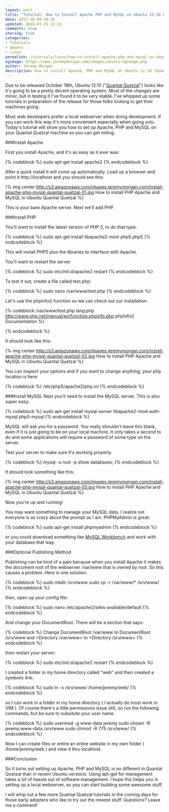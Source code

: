 ```yaml
---
layout: post
title: "Tutorial: How to Install Apache PHP and MySQL on Ubuntu 12.10 Quantal Quetzal"
date: 2012-10-09 19:36
updated: 2018-03-25 12:22
comments: true
sharing: true
categories:
- Tutorials
- Ubuntu
- Linux
permalink: /tutorials/linux/how-to-install-apache-php-and-mysql-on-ubuntu-12-dot-10-quantal-quetzal
ogimage: https://www.jeremymorgan.com/images/ubuntu-ogimage.png
author: Jeremy Morgan
description: How to install Apache, PHP and MySQL on Ubuntu 12.10 (Quantal Quetzal)
---
```


Due to be released October 18th, Ubuntu 12.10 ("<a href="https://wiki.ubuntu.com/QuantalQuetzal/ReleaseNotes/UbuntuDesktop">Quantal Quetzal</a>") looks like it's going to be a pretty decent operating system. 
Most of the changes are minor, but in testing it I've found it to be very stable. I've whipped up some tutorials in preparation of the release for those folks looking to get their machines going. 

Most web developers prefer a local webserver when doing development. If you can work this way it's more convienient especially when going solo. Today's tutorial will show you how to set up Apache, PHP and MySQL on your Quantal Quetzal machine so you can get rolling. 
<!-- more -->

###Install Apache

First you install Apache, and it's as easy as it ever was:

{% codeblock %}
sudo apt-get install apache2
{% endcodeblock %}

After a quick install it will come up automatically. Load up a browser and point it http://localhost and you should see this:

{% img center http://s3.amazonaws.com/images.jeremymorgan.com/install-apache-php-mysql-quantal-quetzal-01.jpg How to install PHP Apache and MySQL in Ubuntu Quantal Quetzal %}

This is your bare Apache server. Next we'll add PHP. 

###Install PHP

You'll want to install the latest version of PHP 5, to do that type:

{% codeblock %}
sudo apt-get install libapache2-mod-php5 php5
{% endcodeblock %}

This will install PHP5 plus the libraries to interface with Apache. 

You'll want to restart the server

{% codeblock %}
sudo etc/init.d/apache2 restart
{% endcodeblock %}



To test it out, create a file called test.php:

{% codeblock %}
sudo nano /var/www/test.php
{% endcodeblock %}

Let's use the phpinfo() function so we can check out our installation:

{% codeblock /var/www/test.php lang:php http://www.php.net/manual/en/function.phpinfo.php phpInfo() Documentation %}
<?php phpinfo(); ?>
{% endcodeblock %}

It should look like this:

{% img center http://s3.amazonaws.com/images.jeremymorgan.com/install-apache-php-mysql-quantal-quetzal-02.jpg How to install PHP Apache and MySQL in Ubuntu Quantal Quetzal %}

You can inspect your options and if you want to change anything, your php location is here:

{% codeblock %}
/etc/php5/apache2/php.ini
{% endcodeblock %}

###Install MySQL
Next you'll need to install the MySQL server. This is also super easy:

{% codeblock %}
sudo apt-get install mysql-server libapache2-mod-auth-mysql php5-mysql
{% endcodeblock %}

MySQL will ask you for a password. You really shouldn't leave this blank, even if it is just going to be on your local machine. It only takes a second to do and some applications will require a password of some type on the server. 

Test your server to make sure it's working properly. 

{% codeblock %}
mysql -u root -p
<Enter Password>
show databases;
{% endcodeblock %}

It should look something like this:

{% img center http://s3.amazonaws.com/images.jeremymorgan.com/install-apache-php-mysql-quantal-quetzal-03.jpg How to install PHP Apache and MySQL in Ubuntu Quantal Quetzal %}

Now you're up and running! 

You may want something to manage your MySQL data, I realize not everyone is as crazy about the prompt as I am. PHPMyAdmin is great:

{% codeblock %}
sudo apt-get install phpmyadmin
{% endcodeblock %}

or you could download something like <a href="http://www.mysql.com/downloads/workbench/#downloads">MySQL Workbench</a> and work with your database that way. 

###Optional Publishing Method

Publishing can be kind of a pain because when you install Apache it makes the document root of the webserver /var/www that is owned by root. So this causes a problem. Here is one solution. 

{% codeblock %}
sudo mkdir /srv/www
sudo cp -r /var/www/* /srv/www/
{% endcodeblock %}

then, open up your config file: 

{% codeblock %}
sudo nano /etc/apache2/sites-available/default
{% endcodeblock %}

And change your DocumentRoot. There will be a section that says: 

{% codeblock %}
Change 
DocumentRoot /var/www
to 
DocumentRoot /srv/www
and 
<Directory /var/www>
to
<Directory /srv/www>
{% endcodeblock %}

then restart your server:

{% codeblock %}
sudo etc/init.d/apache2 restart
{% endcodeblock %}

I created a folder in my home directory called "web" and then created a symbolic link:

{% codeblock %}
sudo ln -s /srv/www/ /home/jeremy/web/
{% endcodeblock %}

so I can work in a folder in my home directory  ( I actually do most work in VIM ). Of course there's a little permissions issue still, so run the following commands, but be sure to subsitute your user name. 

{% codeblock %}
sudo usermod -g www-data jeremy
sudo chown -R jeremy:www-data /srv/www
sudo chmod -R 775 /srv/www/
{% endcodeblock %}

Now I can create files or entire an entire website in my own folder ( /home/jeremy/web ) and view it thru localhost. 

###Conclusion

So it turns out setting up Apache, PHP and MySQL is no different in Quantal Quetzal than in recent Ubuntu versions. Using apt-get for management takes a lot of hassle out of software management. I hope this helps you in setting up a local webserver, so you can start building some awesome stuff. 

I will whip out a few more Quantal Quetzal tutorials in the coming days for those early adopters who like to try out the newest stuff. Questions? Leave me a comment! 








